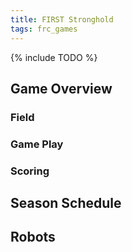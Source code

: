 ```yaml
---
title: FIRST Stronghold
tags: frc_games
---
```

{% include TODO %}

## Game Overview



### Field



### Game Play



### Scoring



## Season Schedule



## Robots
